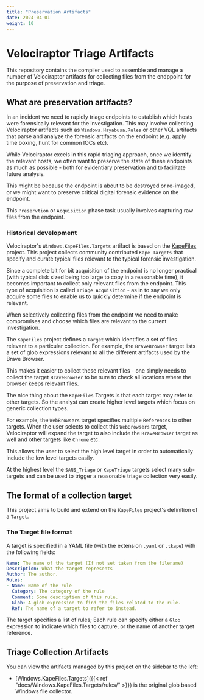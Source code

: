 ```yaml
---
title: "Preservation Artifacts"
date: 2024-04-01
weight: 10
---
```


# Velociraptor Triage Artifacts

This repository contains the compiler used to assemble and manage a
number of Velociraptor artifacts for collecting files from the
endppoint for the purpose of preservation and triage.

## What are preservation artifacts?

In an incident we need to rapidly triage endpoints to establish which
hosts were forensically relevant for the investigation. This may
involve collecting Velociraptor artifacts such as
`Windows.Hayabusa.Rules` or other VQL artifacts that parse and analyze
the forensic artifacts on the endpoint (e.g. apply time boxing, hunt
for common IOCs etc).

While Velociraptor excels in this rapid triaging approach, once we
identify the relevant hosts, we often want to preserve the state of
these endpoints as much as possible - both for evidentiary
preservation and to facilitate future analysis.

This might be because the endpoint is about to be destroyed or
re-imaged, or we might want to preserve critical digital forensic
evidence on the endpoint.

This `Preservtion` or `Acquisition` phase task usually involves
capturing raw files from the endpoint.

### Historical development

Velociraptor's `Windows.KapeFiles.Targets` artifact is based on the
[KapeFiles](https://github.com/EricZimmerman/KapeFiles) project. This
project collects community contributed `Kape Targets` that specify and
curate typical files relevant to the typical forensic investigation.

Since a complete bit for bit acquisition of the endpoint is no longer
practical (with typical disk sized being too large to copy in a
reasonable time), it becomes important to collect only relevant files
from the endpoint. This type of acquisition is called `Triage
Acquisition` - as in to say we only acquire some files to enable us to
quickly determine if the endpoint is relevant.

When selectively collecting files from the endpoint we need to make
compromises and choose which files are relevant to the current
investigation.

The `KapeFiles` project defines a `Target` which identifies a set of
files relevant to a particular collection. For example, the
`BraveBrowser` target lists a set of glob expressions relevant to all
the different artifacts used by the Brave Browser.

This makes it easier to collect these relevant files - one simply
needs to collect the target `BraveBrowser` to be sure to check all
locations where the browser keeps relevant files.

The nice thing about the `KapeFiles` Targets is that each target may
refer to other targets. So the analyst can create higher level targets
which focus on generic collection types.

For example, the `WebBrowsers` target specifies multiple `References`
to other targets. When the user selects to collect this `WebBrowsers`
target, Velociraptor will expand the target to also include the
`BraveBrowser` target as well and other targets like `Chrome` etc.

This allows the user to select the high level target in order to
automatically include the low level targets easily.

At the highest level the `SANS_Triage` or `KapeTriage` targets select
many sub-targets and can be used to trigger a reasonable triage
collection very easily.

## The format of a collection target

This project aims to build and extend on the `KapeFiles` project's
definition of a `Target`.

### The Target file format

A target is specified in a YAML file (with the extension `.yaml` or
`.tkape`) with the following fields:

```yaml
Name: The name of the target (If not set taken from the filename)
Description: What the target represents
Author: The author.
Rules:
- Name: Name of the rule
  Category: The category of the rule
  Comment: Some description of this rule.
  Glob: A glob expression to find the files related to the rule.
  Ref: The name of a target to refer to instead.
```

The target specifies a list of rules; Each rule can specify either a
`Glob` expression to indicate which files to capture, or the name of
another target reference.

## Triage Collection Artifacts

You can view the artifacts managed by this project on the sidebar to
the left:

* [Windows.KapeFiles.Targets]({{< ref "docs/Windows.KapeFiles.Targets/rules/" >}}) is the original glob based Windows file collector.
